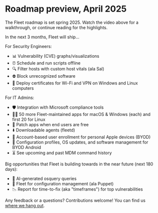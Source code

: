 # Roadmap preview, April 2025

<!--
<div purpose="embedded-content">
   <iframe src="TODO" allowfullscreen></iframe>
</div>
-->

The Fleet roadmap is set spring 2025. Watch the video above for a walkthrough, or continue reading for the highlights.

In the next 3 months, Fleet will ship...

For Security Engineers:
- 📊 Vulnerability (CVE) graphs/visualizations
- ⏰ Schedule and run scripts offline
- 🔍 Filter hosts with custom host vitals (ala Sal)
- ⛔️ Block unrecognized software
- 📄 Deploy certificates for Wi-Fi and VPN on Windows and Linux computers

For IT Admins:
- 🛡️ Integration with Microsoft compliance tools
- 👨‍💻 50 more Fleet-maintained apps for macOS & Windows (each) and first 20 for Linux
- 📅 Patch apps when end users are free
- ⬇️ Downloadable agents (fleetd)
- 🍏 Account-based user enrollment for personal Apple devices (BYOD)
- 🤖 Configuration profiles, OS updates, and software management for BYOD Android
- ⏳ See upcoming and past MDM command history

Big opportunities that Fleet is building towards in the near future (next 180 days):
- 🤖 AI-generated osquery queries
- 👻 Fleet for configuration management (ala Puppet)
- 📉 Report for time-to-fix (aka "timeframes") for top vulnerabilities

Any feedback or a questions? Contributions welcome! You can find us [where we hang out](https://fleetdm.com/support).

<meta name="category" value="announcements">
<meta name="authorFullName" value="Noah Talerman">
<meta name="authorGitHubUsername" value="noahtalerman">
<meta name="publishedOn" value="2025-04-01">
<meta name="articleTitle" value="Roadmap preview, April 2025">
<meta name="description" value="The product improvements Fleet is currently working on and the 3 biggest open opportunities in the product in the near future.">
